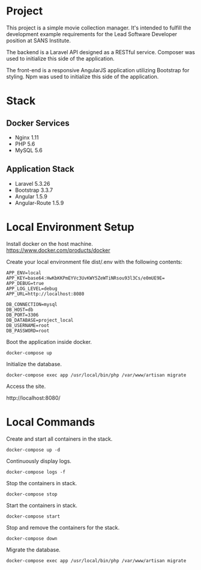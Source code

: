 Project
=======

This project is a simple movie collection manager. It's intended to fulfill the
development example requirements for the Lead Software Developer position at
SANS Institute.

The backend is a Laravel API designed as a RESTful service. Composer was used to
initialize this side of the application.

The front-end is a responsive AngularJS application utilizing Bootstrap for
styling. Npm was used to initialize this side of the application.

Stack
=====

Docker Services
---------------
* Nginx 1.11
* PHP 5.6
* MySQL 5.6

Application Stack
-----------------

* Laravel 5.3.26
* Bootstrap 3.3.7
* Angular 1.5.9
* Angular-Route 1.5.9


Local Environment Setup
=======================

Install docker on the host machine.
https://www.docker.com/products/docker

Create your local environment file dist/.env with the following contents:
```
APP_ENV=local
APP_KEY=base64:HwKbKKPmEYVc3UvKWY5ZeWTiNRsou93l3Cs/e0mUE9E=
APP_DEBUG=true
APP_LOG_LEVEL=debug
APP_URL=http://localhost:8080

DB_CONNECTION=mysql
DB_HOST=db
DB_PORT=3306
DB_DATABASE=project_local
DB_USERNAME=root
DB_PASSWORD=root
```

Boot the application inside docker.
```
docker-compose up
```

Initialize the database.
```
docker-compose exec app /usr/local/bin/php /var/www/artisan migrate
```

Access the site.

http://localhost:8080/


Local Commands
==============

Create and start all containers in the stack.
```
docker-compose up -d
```

Continuously display logs.
```
docker-compose logs -f
```

Stop the containers in stack.
```
docker-compose stop
```

Start the containers in stack.
```
docker-compose start
```

Stop and remove the containers for the stack.
```
docker-compose down
```

Migrate the database.
```
docker-compose exec app /usr/local/bin/php /var/www/artisan migrate
```
